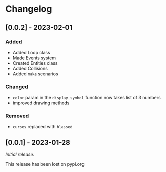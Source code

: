 # Changelog

## [0.0.2] - 2023-02-01

### Added

- Added Loop class
- Made Events system
- Created Entities class
- Added Collisions
- Added `make` scenarios

### Changed

- `color` param in the `display_symbol` function now takes list of 3 numbers
- improved drawing methods

### Removed

- `curses` replaced with `blassed`

## [0.0.1] - 2023-01-28

_Initial release._

This release has been lost on pypi.org
